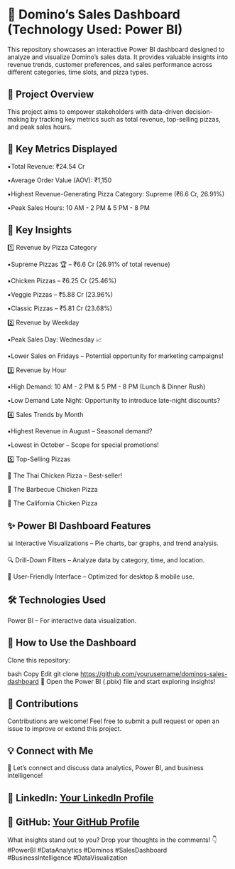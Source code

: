 # 🍕 Domino’s Sales Dashboard (Technology Used: Power BI)
This repository showcases an interactive Power BI dashboard designed to analyze and visualize Domino’s sales data. It provides valuable insights into revenue trends, customer preferences, and sales performance across different categories, time slots, and pizza types.

## 📌 Project Overview
This project aims to empower stakeholders with data-driven decision-making by tracking key metrics such as total revenue, top-selling pizzas, and peak sales hours.

## 🔑 Key Metrics Displayed

▪️Total Revenue: ₹24.54 Cr

▪️Average Order Value (AOV): ₹1,150

▪️Highest Revenue-Generating Pizza Category: Supreme (₹6.6 Cr, 26.91%)

▪️Peak Sales Hours: 10 AM - 2 PM & 5 PM - 8 PM

## 🌟 Key Insights
1️⃣ Revenue by Pizza Category

▪️Supreme Pizzas 🏆 – ₹6.6 Cr (26.91% of total revenue)

▪️Chicken Pizzas – ₹6.25 Cr (25.46%)

▪️Veggie Pizzas – ₹5.88 Cr (23.96%)

▪️Classic Pizzas – ₹5.81 Cr (23.68%)

2️⃣ Revenue by Weekday

▪️Peak Sales Day: Wednesday 📈

▪️Lower Sales on Fridays – Potential opportunity for marketing campaigns!

3️⃣ Revenue by Hour

▪️High Demand: 10 AM - 2 PM & 5 PM - 8 PM (Lunch & Dinner Rush)

▪️Low Demand Late Night: Opportunity to introduce late-night discounts?

4️⃣ Sales Trends by Month

▪️Highest Revenue in August – Seasonal demand?

▪️Lowest in October – Scope for special promotions!

5️⃣ Top-Selling Pizzas

🥇 The Thai Chicken Pizza – Best-seller!

🥈 The Barbecue Chicken Pizza

🥉 The California Chicken Pizza

## ✨ Power BI Dashboard Features

📊 Interactive Visualizations – Pie charts, bar graphs, and trend analysis.

🔍 Drill-Down Filters – Analyze data by category, time, and location.

📱 User-Friendly Interface – Optimized for desktop & mobile use.

## 🛠️ Technologies Used

Power BI – For interactive data visualization.

## 🚀 How to Use the Dashboard
Clone this repository:

bash
Copy
Edit
git clone https://github.com/yourusername/dominos-sales-dashboard
📂 Open the Power BI (.pbix) file and start exploring insights!

## 📢 Contributions

Contributions are welcome! Feel free to submit a pull request or open an issue to improve or extend this project.

## 💡 Connect with Me

🚀 Let’s connect and discuss data analytics, Power BI, and business intelligence!

## 🔗 LinkedIn: [Your LinkedIn Profile](https://www.linkedin.com/in/akash-patil-674569219?lipi=urn%3Ali%3Apage%3Ad_flagship3_profile_view_base_contact_details%3BYwUSpPqBRGSN5jzTtnIAEg%3D%3D)
## 🔗 GitHub: [Your GitHub Profile](https://github.com/akashhh23)

What insights stand out to you? Drop your thoughts in the comments! 👇
#PowerBI #DataAnalytics #Dominos #SalesDashboard #BusinessIntelligence #DataVisualization
